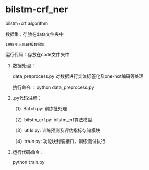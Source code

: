 # bilstm-crf_ner
bilstm+crf algorithm

数据集：存放在data文件夹中

    1998年人民日报数据集
 
运行代码：存放在code文件夹中

1.  数据处理：

    data_preprocess.py  对数据进行实体标签化及one-hot编码等处理
  
    执行命令： python data_preprocess.py 
  
2. .py代码注解：

   （1）Batch.py: 训练批处理
  
    （2）bilstm_crf.py: bilstm_crf算法模型
  
    （3）utils.py: 训练预测及评估指标存储模块
  
    （4）train.py: 功能块封装接口，训练测试执行
  
3. 运行代码命令：

   python train.py
